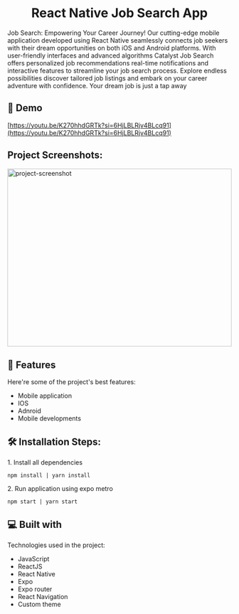 <h1 align="center" id="title">React Native Job Search App</h1>

<p id="description">Job Search: Empowering Your Career Journey! Our cutting-edge mobile application developed using React Native seamlessly connects job seekers with their dream opportunities on both iOS and Android platforms. With user-friendly interfaces and advanced algorithms Catalyst Job Search offers personalized job recommendations real-time notifications and interactive features to streamline your job search process. Explore endless possibilities discover tailored job listings and embark on your career adventure with confidence. Your dream job is just a tap away</p>

<h2>🚀 Demo</h2>

[https://youtu.be/K270hhdGRTk?si=6HjLBLRjv4BLcq91](https://youtu.be/K270hhdGRTk?si=6HjLBLRjv4BLcq91)

<h2>Project Screenshots:</h2>

<img src="https://media.graphassets.com/NafbfAlQ9SUL7z07yVCA" alt="project-screenshot" width="100%" height="400/">

  
  
<h2>🧐 Features</h2>

Here're some of the project's best features:

*   Mobile application
*   IOS
*   Adnroid
*   Mobile developments

<h2>🛠️ Installation Steps:</h2>

<p>1. Install all dependencies</p>

```
npm install | yarn install
```

<p>2. Run application using expo metro</p>

```
npm start | yarn start
```

  
  
<h2>💻 Built with</h2>

Technologies used in the project:

*   JavaScript
*   ReactJS
*   React Native
*   Expo
*   Expo router
*   React Navigation
*   Custom theme
